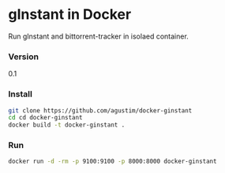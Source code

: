 # gInstant in Docker

Run gInstant and bittorrent-tracker in isolaed container.

### Version
0.1

### Install

```sh
git clone https://github.com/agustim/docker-ginstant
cd cd docker-ginstant
docker build -t docker-ginstant .
```

### Run 

```sh
docker run -d -rm -p 9100:9100 -p 8000:8000 docker-ginstant
```
